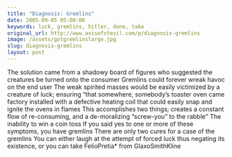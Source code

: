 ```yaml
---
title: "Diagnosis: Gremlins"
date: 2005-09-05 05:00:00
keywords: luck, gremlins, hitler, done, take
original_url: http://www.axisofstevil.com/p/diagnosis-gremlins
image: /assets/gotgremlinslarge.jpg
slug: diagnosis-gremlins
layout: post
---
```


The solution came from a shadowy board of figures who suggested the creatures be turned onto the consumer Gremlins could forever wreak havoc on the end user The weak spirited masses would be easily victimized by a creature of luck; ensuring “that somewhere, somebody’s toaster oven came factory installed with a defective heating coil that could easily snap and ignite the ovens in flames This accomplishes two things; creates a constant flow of re-consuming, and a de-moralizing “screw-you” to the rabble&quot;
The inability to win a coin toss
If you said yes to one or more of these symptoms, you have gremlins There are only two cures for a case of the gremlins You can either laugh at the attempt of forced luck thus negating its existence, or you can take FelioPretia* from GlaxoSmithKline

